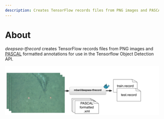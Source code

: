 ```yaml
---
description: Creates TensorFlow records files from PNG images and PASCAL formatted annotations
---
```


# About

*deepsea-tfrecord* creates TensorFlow records files from PNG images and [PASCAL](http://host.robots.ox.ac.uk/pascal/VOC/) formatted annotations for use in the Tensorflow Object Detection API.
    
![ Image link ](imgs/flow.jpg)